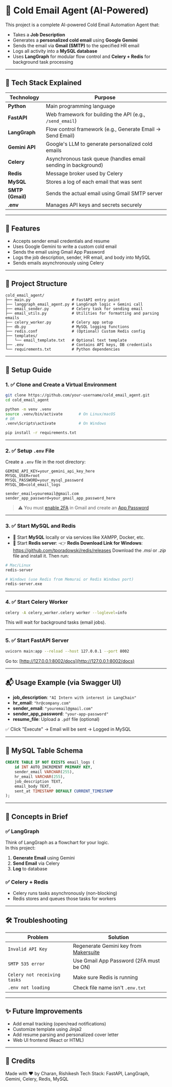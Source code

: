 
# 🤖 Cold Email Agent (AI-Powered)

This project is a complete AI-powered Cold Email Automation Agent that:
- Takes a **Job Description**
- Generates a **personalized cold email** using **Google Gemini**
- Sends the email via **Gmail (SMTP)** to the specified HR email
- Logs all activity into a **MySQL database**
- Uses **LangGraph** for modular flow control and **Celery + Redis** for background task processing

---

## 🧠 Tech Stack Explained

| Technology     | Purpose                                                                 |
|----------------|-------------------------------------------------------------------------|
| **Python**      | Main programming language                                                |
| **FastAPI**     | Web framework for building the API (e.g., `/send_email`)                |
| **LangGraph**   | Flow control framework (e.g., Generate Email → Send Email)              |
| **Gemini API**  | Google's LLM to generate personalized cold emails                       |
| **Celery**      | Asynchronous task queue (handles email sending in background)           |
| **Redis**       | Message broker used by Celery                                            |
| **MySQL**       | Stores a log of each email that was sent                                |
| **SMTP (Gmail)**| Sends the actual email using Gmail SMTP server                          |
| **.env**        | Manages API keys and secrets securely                                   |

---

## 🚀 Features

- Accepts sender email credentials and resume
- Uses Google Gemini to write a custom cold email
- Sends the email using Gmail App Password
- Logs the job description, sender, HR email, and body into MySQL
- Sends emails asynchronously using Celery

---

## 📁 Project Structure

```
cold_email_agent/
├── main.py                  # FastAPI entry point
├── langgraph_email_agent.py # LangGraph logic + Gemini call
├── email_sender.py          # Celery task for sending email
├── email_utils.py           # Utilities for formatting and parsing emails
├── celery_worker.py         # Celery app setup
├── db.py                    # MySQL logging functions
├── redis.conf               # (Optional) Custom Redis config
├── templates/
│   └── email_template.txt   # Optional text template
├── .env                     # Contains API keys, DB credentials
└── requirements.txt         # Python dependencies
```

---

## 🔐 Setup Guide

### 1. ✅ Clone and Create a Virtual Environment

```bash
git clone https://github.com/your-username/cold_email_agent.git
cd cold_email_agent

python -m venv .venv
source .venv/bin/activate       # On Linux/macOS
# OR
.venv\Scripts\activate          # On Windows

pip install -r requirements.txt
```

---

### 2. ✅ Setup `.env` File

Create a `.env` file in the root directory:

```env
GEMINI_API_KEY=your_gemini_api_key_here
MYSQL_USER=root
MYSQL_PASSWORD=your_mysql_password
MYSQL_DB=cold_email_logs

sender_email=youremail@gmail.com
sender_app_password=your_gmail_app_password_here
```

> ⚠️ You must [enable 2FA](https://myaccount.google.com/security) in Gmail and create an [App Password](https://myaccount.google.com/apppasswords)

---

### 3. ✅ Start MySQL and Redis

- 🐬 Start **MySQL** locally or via services like XAMPP, Docker, etc.
- 🔴 Start **Redis server**:
-👉 **Redis Download Link for Windows**:
https://github.com/tporadowski/redis/releases
Download the *.msi* or *.zip* file and install it. Then run:

```bash
# Mac/Linux
redis-server

# Windows (use Redis from Memurai or Redis Windows port)
redis-server.exe
```

---

### 4. ✅ Start Celery Worker

```bash
celery -A celery_worker.celery worker --loglevel=info
```

This will wait for background tasks (email jobs).

---

### 5. ✅ Start FastAPI Server

```bash
uvicorn main:app --reload --host 127.0.0.1 --port 8002
```

Go to: [http://127.0.0.1:8002/docs](http://127.0.0.1:8002/docs)

---

## 📬 Usage Example (via Swagger UI)

- **job_description**: `"AI Intern with interest in LangChain"`
- **hr_email**: `"hr@company.com"`
- **sender_email**: `"youremail@gmail.com"`
- **sender_app_password**: `"your-app-password"`
- **resume_file**: Upload a `.pdf` file (optional)

✅ Click "Execute" → Email will be sent → Logged in MySQL

---

## 🧾 MySQL Table Schema

```sql
CREATE TABLE IF NOT EXISTS email_logs (
    id INT AUTO_INCREMENT PRIMARY KEY,
    sender_email VARCHAR(255),
    hr_email VARCHAR(255),
    job_description TEXT,
    email_body TEXT,
    sent_at TIMESTAMP DEFAULT CURRENT_TIMESTAMP
);
```

---

## 🧠 Concepts in Brief

### ✅ LangGraph
Think of LangGraph as a flowchart for your logic.  
In this project:
1. **Generate Email** using Gemini
2. **Send Email** via Celery
3. **Log** to database

### ✅ Celery + Redis
- Celery runs tasks asynchronously (non-blocking)
- Redis stores and queues those tasks for workers

---

## 🛠️ Troubleshooting

| Problem | Solution |
|--------|----------|
| `Invalid API Key` | Regenerate Gemini key from [Makersuite](https://makersuite.google.com/app/apikey) |
| `SMTP 535 error` | Use Gmail App Password (2FA must be ON) |
| `Celery not receiving tasks` | Make sure Redis is running |
| `.env not loading` | Check file name isn't `.env.txt` |

---

## ✨ Future Improvements

- Add email tracking (open/read notifications)
- Customize template using Jinja2
- Add resume parsing and personalized cover letter
- Web UI frontend (React or HTML)

---

## 🙌 Credits

Made with ❤️ by Charan, Rishikesh
Tech Stack: FastAPI, LangGraph, Gemini, Celery, Redis, MySQL
